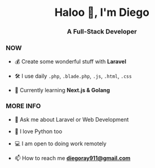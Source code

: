 <h1 align="center">Haloo 👋, I'm Diego</h1>
<h3 align="center">A Full-Stack Developer</h3>

<h3 align="left">NOW</h3>

- 💰 Create some wonderful stuff with **Laravel**

- 🛠️ I use daily `.php`, `.blade.php`, `.js`, `.html`, `.css`

- 🌱 Currently learning **Next.js & Golang**

<h3 align="left">MORE INFO</h3>

- 💬 Ask me about Laravel or Web Development

- 🐍 I love Python too

- 💻 I am open to doing work remotely
  
- 📫 How to reach me **diegoray911@gmail.com**
